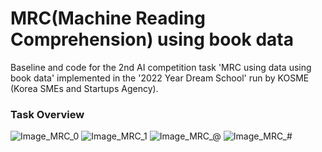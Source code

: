 # MRC(Machine Reading Comprehension) using book data
Baseline and code for the 2nd AI competition task 'MRC using data using book data' implemented in the '2022 Year Dream School' run by KOSME (Korea SMEs and Startups Agency).

### Task Overview
![Image_MRC_0](https://user-images.githubusercontent.com/89120612/215271294-9c58515a-eb86-40ff-88f3-37ea8a995fe2.png)
![Image_MRC_1](https://user-images.githubusercontent.com/89120612/215271279-01c091b5-26b1-4cfb-a6e6-2714b63e3cd8.png)
![Image_MRC_@](https://user-images.githubusercontent.com/89120612/215271283-4d8e1f84-bfc2-4ec0-8654-0adce9011fa6.png)
![Image_MRC_#](https://user-images.githubusercontent.com/89120612/215271286-4cbdde7b-f798-4c48-9c16-f5049e38cbe8.png)
